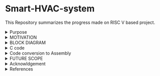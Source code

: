 # Smart-HVAC-system

This Repository summarizes the progress made on RISC V based project.

<details>
  <summary>
    Purpose
  </summary>
  Heating, Ventilation, and Air Conditioning (HVAC) systems are essential in various applications where maintaining optimal indoor environmental conditions is crucial for comfort, health, or process requirements. 

This Project focusses on smart HVAC systems that are installed in cars which will ensure a temperature and moisture control inside the vehicle using DHT11 temperature and moisture sensor. It is Effective as well as economically feasible. The output of the sensor will act as the input for RISC V which will be help us to roll off the window and Switch on the HVAC system even if the people are not around. These are useful when the car is either parked on outdoors during the day time or if there is humidity out. These are essential in various environments for several reasons:

**1. Comfort:**

Temperature Control: HVAC systems regulate indoor temperatures, ensuring occupants are comfortable regardless of external weather conditions.
Humidity Control: HVAC systems maintain optimal humidity levels, preventing discomfort caused by dry or excessively humid air.

**2. Health and Safety:**

Air Quality: HVAC systems filter and circulate air, removing pollutants, allergens, and contaminants. This is crucial for indoor air quality, especially in buildings with limited natural ventilation.
Disease Control: Proper ventilation and air exchange help reduce the spread of airborne diseases by diluting and exhausting contaminants.

**3. Energy Efficiency:**
Energy Conservation: HVAC systems are designed to be energy-efficient, reducing overall energy consumption in buildings.
Temperature Zoning: HVAC systems can be designed with zoning capabilities, allowing specific areas to be heated or cooled as needed, conserving energy in unoccupied spaces.

In summary, HVAC systems are essential for ensuring human comfort, health, safety, and the efficient operation of buildings and various industrial processes. They are designed to address a wide range of environmental and operational needs in diverse settings.
  
</details>

<details>
  <summary>
    MOTIVATION
  </summary>
  This Project focusses on creating a  smart HVAC system in cars. The development and integration of HVAC (Heating, Ventilation, and Air Conditioning) systems in cars are driven by several important factors, all aimed at enhancing the comfort, safety, and overall driving experience for passengers and drivers:

  **1. Passenger Comfort:**
  
 (a) Temperature Control: HVAC systems allow passengers to maintain a comfortable temperature inside the car, regardless of the weather conditions outside. This is especially important during extreme heat or cold.
(b) Humidity Control: Proper ventilation helps control humidity levels, preventing the feeling of stickiness and discomfort inside the vehicle.

**2. Driver Comfort and Safety:**

(a) Fog and Defrosting: HVAC systems are crucial for defrosting windows during cold weather. They also help prevent fogging, ensuring optimal visibility for the driver, which is essential for safe driving.
(b) Dehumidification: HVAC systems dehumidify the air, preventing the buildup of condensation inside the vehicle. This is especially important in preventing fogging on windows.
Occupant Focus: Comfortable passengers are less likely to distract the driver, contributing to overall road safety.

**3. Health and Well-being:**

Comfortable Journey: A comfortable temperature and clean air contribute to reduced stress during travel, enhancing the overall well-being of passengers.
Preventing Overheating: In hot weather, an efficient air conditioning system prevents passengers, especially children and the elderly, from overheating, which can be dangerous.

**4. Market Demand and Competitiveness:**

Consumer Expectations: Modern consumers expect a high level of comfort and convenience in their vehicles. HVAC systems have become a standard feature in most vehicles to meet these expectations.
Competitive Advantage: Car manufacturers compete based on the features and comfort they offer. A well-designed HVAC system adds value to the vehicle and can be a competitive advantage in the market.

**5. Vehicle Functionality:**

Demands of Modern Vehicles: Modern vehicles often come with electronic systems and gadgets that generate heat. Efficient HVAC systems help dissipate this heat, ensuring the proper functioning of these components.
Battery Cooling: In electric and hybrid vehicles, HVAC systems are used to cool batteries, ensuring they operate within the optimal temperature range.

**6. Regulatory Compliance:**

Emission Regulations: Regulations and standards often mandate the use of HVAC systems to control emissions and ensure efficient fuel consumption.
Safety Regulations: Proper defrosting and demisting are essential for compliance with safety regulations, ensuring visibility is not compromised.
In summary, the integration of HVAC systems in cars is driven by the need to provide comfort, safety, and well-being for passengers and drivers. Meeting consumer expectations, ensuring safety compliance, and staying competitive in the market are significant motivators for car manufacturers to invest in advanced and efficient HVAC technologies.

</details>
<details>
  <summary>
    BLOCK DIAGRAM
  </summary>
  
![WhatsApp Image 2023-10-10 at 19 18 57](https://github.com/Vartika-iiitb/Smart-HVAC-system/assets/140998716/5ea4909d-0650-4f72-9b06-aafc581a5e83)

</details>
<details>
  <summary>
    C code
  </summary>
	
  ```
  int main() {
    int temp_sensor;      // bit 0
    int car_window_motor;//bit 1 & 2
    int AC;//bit 3
    int mask;

    

    while (1) {
        
	asm volatile(
	    	"andi %0, x30, 1\n\t"
	    	:"=r"(temp_sensor)
	    	:
	    	:
	    	);
        if (temp_sensor == 1 && AC==0) { // temperature more than threshold, Roll off the windows and turn on AC
            //motor=2 makes roll up windows
            car_window_motor=2;//10 is one direction
            
            mask = 0xFFFFFFF9;
            asm volatile(
	    "and x30, x30, %1\n\t"
	    "or x30, x30, %0\n\t"
	    :
	    :"r"(car_window_motor),"r"(mask)
	    :"x30"
	    );
            
            
            //on AC
            AC=1;
            mask = 0xFFFFFFF7;
            asm volatile(
	    "and x30, x30, %1\n\t"
	    "or x30, x30, %0\n\t"
	    :
	    :"r"(AC),"r"(mask)
	    :"x30"
	    );
        }
        else if (temp_sensor == 0 && AC==1)
        { // temperature less than threshold roll down windows & AC is off
           
              //motor=1 makes roll down windows
            car_window_motor=1;//01 is opposite direction
            
            mask = 0xFFFFFFF9;
            asm volatile(
	    "and x30, x30, %1\n\t"
	    "or x30, x30, %0\n\t"
	    :
	    :"r"(car_window_motor),"r"(mask)
	    :"x30"
	    );
            
            
            //on AC
            AC=0;
            mask = 0xFFFFFFF7;
            asm volatile(
	    "and x30, x30, %1\n\t"
	    "or x30, x30, %0\n\t"
	    :
	    :"r"(AC),"r"(mask)
	    :"x30"
	    );
        }

       
    }

    return 0;
}
```

</details>

<details>

  <summary>
    Code conversion to Assembly
  </summary>

```
  c.out:     file format elf32-littleriscv


Disassembly of section .text:

00010054 <main>:
   10054:	fe010113          	addi	sp,sp,-32
   10058:	00812e23          	sw	s0,28(sp)
   1005c:	02010413          	addi	s0,sp,32
   10060:	001f7793          	andi	a5,t5,1
   10064:	fef42423          	sw	a5,-24(s0)
   10068:	fe842703          	lw	a4,-24(s0)
   1006c:	00100793          	li	a5,1
   10070:	04f71863          	bne	a4,a5,100c0 <main+0x6c>
   10074:	fec42783          	lw	a5,-20(s0)
   10078:	04079463          	bnez	a5,100c0 <main+0x6c>
   1007c:	00200793          	li	a5,2
   10080:	fef42223          	sw	a5,-28(s0)
   10084:	ff900793          	li	a5,-7
   10088:	fef42023          	sw	a5,-32(s0)
   1008c:	fe442783          	lw	a5,-28(s0)
   10090:	fe042703          	lw	a4,-32(s0)
   10094:	00ef7f33          	and	t5,t5,a4
   10098:	00ff6f33          	or	t5,t5,a5
   1009c:	00100793          	li	a5,1
   100a0:	fef42623          	sw	a5,-20(s0)
   100a4:	ff700793          	li	a5,-9
   100a8:	fef42023          	sw	a5,-32(s0)
   100ac:	fec42783          	lw	a5,-20(s0)
   100b0:	fe042703          	lw	a4,-32(s0)
   100b4:	00ef7f33          	and	t5,t5,a4
   100b8:	00ff6f33          	or	t5,t5,a5
   100bc:	0540006f          	j	10110 <main+0xbc>
   100c0:	fe842783          	lw	a5,-24(s0)
   100c4:	f8079ee3          	bnez	a5,10060 <main+0xc>
   100c8:	fec42703          	lw	a4,-20(s0)
   100cc:	00100793          	li	a5,1
   100d0:	f8f718e3          	bne	a4,a5,10060 <main+0xc>
   100d4:	00100793          	li	a5,1
   100d8:	fef42223          	sw	a5,-28(s0)
   100dc:	ff900793          	li	a5,-7
   100e0:	fef42023          	sw	a5,-32(s0)
   100e4:	fe442783          	lw	a5,-28(s0)
   100e8:	fe042703          	lw	a4,-32(s0)
   100ec:	00ef7f33          	and	t5,t5,a4
   100f0:	00ff6f33          	or	t5,t5,a5
   100f4:	fe042623          	sw	zero,-20(s0)
   100f8:	ff700793          	li	a5,-9
   100fc:	fef42023          	sw	a5,-32(s0)
   10100:	fec42783          	lw	a5,-20(s0)
   10104:	fe042703          	lw	a4,-32(s0)
   10108:	00ef7f33          	and	t5,t5,a4
   1010c:	00ff6f33          	or	t5,t5,a5
   10110:	f51ff06f          	j	10060 <main+0xc>
   
   ```

![diff instru](https://github.com/Vartika-iiitb/Smart-HVAC-system/assets/140998716/afc21576-9b60-48fe-a481-0aa8330b8bdb)
```
Number of different instructions: 10
List of unique instructions:
j
or
addi
bne
lw
sw
and
andi
li
bnez


```
The compiled output of the C program has been shown below.

![tbovartika](https://github.com/Vartika-iiitb/Smart-HVAC-system/assets/140998716/792b1945-8da1-4bab-8915-3f00e0041b04)

</details>


<details>
  <summary>
    FUTURE SCOPE
  </summary>
  
 * To develop a user-friendly interface accessible via a mobile app, web dashboard or both.
 * It include features like real time temperature monitoring, Scheduling and remote control.
 * Implement Machine Learning algorithms
 
</details>

<details>
<summary>
Acknowldgement
</summary>

* I would sincerely like to thank Mr. Kunal Ghosh, Co founder of VLSI System Design Corp. Pvt. Ltd. for his consistent support and guidance throughout this task.
* Bhargav, Colleague at IIITB
</details>

<details>
<summary>
References
</summary>
	
 * https://github.com/SakethGajawada/RISCV-GNU
 * https://github.com/kunalg123
 * https://www.vsdiat.com/
</details>



